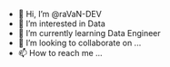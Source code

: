 - 👋 Hi, I’m @raVaN-DEV
- 👀 I’m interested in Data
- 🌱 I’m currently learning Data Engineer
- 💞️ I’m looking to collaborate on ...
- 📫 How to reach me ...

<!---
raVaN-DEV/raVaN-DEV is a ✨ special ✨ repository because its `README.md` (this file) appears on your GitHub profile.
You can click the Preview link to take a look at your changes.
--->
